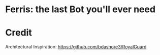 # Ferris: the last Bot you'll ever need


# Credit
Architectural Inspiration: https://github.com/bdashore3/RoyalGuard